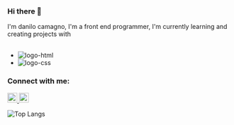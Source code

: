 ### Hi there 👋

I'm danilo camagno, I'm a front end programmer, I'm currently learning and creating projects with
<br>
<br>
- <img src="https://img.shields.io/badge/HTML-239120?style=for-the-badge&logo=html5&logoColor=white" alt="logo-html">
- <img src="https://img.shields.io/badge/CSS-239120?&style=for-the-badge&logo=css3&logoColor=white" alt="logo-css">

### Connect with me:

<p>
<a href="https://www.instagram.com/camagno11/">
  <img aling="left" src="https://icons.veryicon.com/png/o/photographic/ant-design-official-icon-library/instagram-48.png" width="22px" alt="logo-insta">
</a>
  
<a href="https://www.linkedin.com/in/danilo-camagno-7aa18a29a/">
  <img aling="left" src="https://icons.veryicon.com/png/o/application/fill-2/linkedin-107.png" width="22px" alt="logo-linkedin">
</a>
</p>

![Top Langs](https://github-readme-stats.vercel.app/api/top-langs/?username=danilocamagno&size_weight=0.5&count_weight=0.5)


